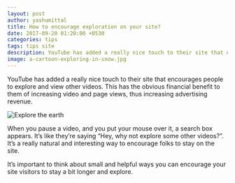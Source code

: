 ```yaml
---
layout: post
author: yashumittal
title: How to encourage exploration on your site?
date: 2017-09-20 01:20:00 +0530
categories: tips
tags: tips site
description: YouTube has added a really nice touch to their site that encourages people to explore and view other videos. This has the obvious financial benefit
image: a-cartoon-exploring-in-snow.jpg
---
```


YouTube has added a really nice touch to their site that encourages people to explore and view other videos. This has the obvious financial benefit to them of increasing video and page views, thus increasing advertising revenue.

![Explore the earth](//cdn.codecarrot.net/images/l4FGC3dPGy2VJJsIw.gif)

When you pause a video, and you put your mouse over it, a search box appears. It’s like they’re saying “Hey, why not explore some other videos?”. It’s a really natural and interesting way to encourage folks to stay on the site.

It’s important to think about small and helpful ways you can encourage your site visitors to stay a bit longer and explore.
